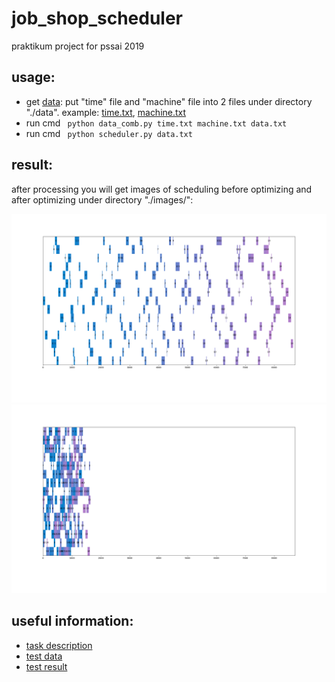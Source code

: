 # job_shop_scheduler
praktikum project for pssai 2019

## usage:
* get [data](http://mistic.heig-vd.ch/taillard/problemes.dir/ordonnancement.dir/ordonnancement): put "time" file and "machine" file into 2 files under directory "./data". example: [time.txt](https://github.com/chrisHuxi/job_shop_scheduler/blob/master/data/test_data2_machine.txt), [machine.txt](https://github.com/chrisHuxi/job_shop_scheduler/blob/master/data/test_data2_time.txt)
* run cmd ``` python data_comb.py time.txt machine.txt data.txt```
* run cmd ``` python scheduler.py data.txt```

## result:
after processing you will get images of scheduling before optimizing and after optimizing under directory "./images/":

![](https://github.com/chrisHuxi/job_shop_scheduler/blob/master/image/0.png)
![](https://github.com/chrisHuxi/job_shop_scheduler/blob/master/image/1.png)
 
## useful information:
* [task description](https://iccl.inf.tu-dresden.de/w/images/4/41/PSSAI_Practical_Assignment_2019.pdf)
* [test data](http://people.brunel.ac.uk/~mastjjb/jeb/orlib/files/jobshop1.txt)
* [test result](http://mistic.heig-vd.ch/taillard/problemes.dir/ordonnancement.dir/ordonnancement)
